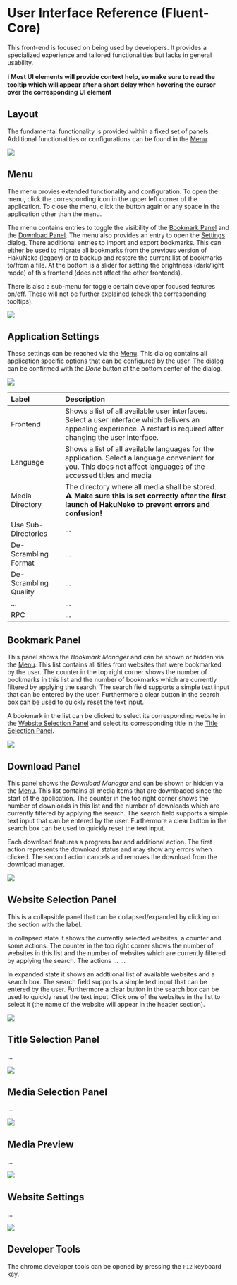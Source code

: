 # User Interface Reference (Fluent-Core)

This front-end is focused on being used by developers.
It provides a specialized experience and tailored functionalities but lacks in general usability.

**ℹ️ Most UI elements will provide context help, so make sure to read the tooltip which will appear after a short delay when hovering the cursor over the corresponding UI element**

## Layout

The fundamental functionality is provided within a fixed set of panels.
Additional functionalities or configurations can be found in the [Menu](#menu).

![](./assets/overview.png)

## Menu

The menu provies extended functionality and configuration.
To open the menu, click the corresponding icon in the upper left corner of the application.
To close the menu, click the button again or any space in the application other than the menu.

The menu contains entries to toggle the visibility of the [Bookmark Panel](#bookmark-panel) and the [Download Panel](#download-panel).
The menu also provides an entry to open the [Settings](#application-settings) dialog.
There additional entries to import and export bookmarks.
This can either be used to migrate all bookmarks from the previous version of HakuNeko (legacy) or to backup and restore the current list of bookmarks to/from a file.
At the bottom is a slider for setting the brightness (dark/light mode) of this frontend (does not affect the other frontends).

There is also a sub-menu for toggle certain developer focused features on/off.
These will not be further explained (check the corresponding tooltips).

![](./assets/menu.png)

## Application Settings

These settings can be reached via the [Menu](#menu).
This dialog contains all application specific options that can be configured by the user.
The dialog can be confirmed with the _Done_ button at the bottom center of the dialog.

![](./assets/settings-application.png)

| Label                 | Description |
| :-------------------- | :---------- |
| Frontend              | Shows a list of all available user interfaces. Select a user interface which delivers an appealing experience. A restart is required after changing the user interface. |
| Language              | Shows a list of all available languages for the application. Select a language convenient for you. This does not affect languages of the accessed titles and media |
| Media Directory       | The directory where all media shall be stored.<br>⚠️ **Make sure this is set correctly after the first launch of HakuNeko to prevent errors and confusion!** |
| Use Sub-Directories   | ... |
| De-Scrambling Format  | ... |
| De-Scrambling Quality | ... |
| ...                   | ... |
| RPC | ... |

## Bookmark Panel

This panel shows the _Bookmark Manager_ and can be shown or hidden via the [Menu](#menu).
This list contains all titles from websites that were bookmarked by the user.
The counter in the top right corner shows the number of bookmarks in this list and the number of bookmarks which are currently filtered by applying the search.
The search field supports a simple text input that can be entered by the user.
Furthermore a clear button in the search box can be used to quickly reset the text input.

A bookmark in the list can be clicked to select its corresponding website in the [Website Selection Panel](#website-selection-panel) and select its corresponding title in the [Title Selection Panel](#title-selection-panel).

![](./assets/panel-bookmarks.png)

## Download Panel

This panel shows the _Download Manager_ and can be shown or hidden via the [Menu](#menu).
This list contains all media items that are downloaded since the start of the application.
The counter in the top right corner shows the number of downloads in this list and the number of downloads which are currently filtered by applying the search.
The search field supports a simple text input that can be entered by the user.
Furthermore a clear button in the search box can be used to quickly reset the text input.

Each download features a progress bar and additional action.
The first action represents the download status and may show any errors when clicked.
The second action cancels and removes the download from the download manager.

![](./assets/panel-downloads.png)

## Website Selection Panel

This is a collapsible panel that can be collapsed/expanded by clicking on the section with the label.

In collapsed state it shows the currently selected websites, a counter and some actions.
The counter in the top right corner shows the number of websites in this list and the number of websites which are currently filtered by applying the search.
The actions ...
...

In expanded state it shows an addtiional list of available websites and a search box.
The search field supports a simple text input that can be entered by the user.
Furthermore a clear button in the search box can be used to quickly reset the text input.
Click one of the websites in the list to select it (the name of the website will appear in the header section).

![](./assets/panel-website.png)

## Title Selection Panel

...

![](./assets/panel-titles.png)

## Media Selection Panel

...

![](./assets/panel-items.png)

## Media Preview

...

![](./assets/preview.png)

## Website Settings

...

![](./assets/settings-website.png)

## Developer Tools

The chrome developer tools can be opened by pressing the `F12` keyboard key.